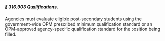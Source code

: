 ##### § 316.903 Qualifications. #####

Agencies must evaluate eligible post-secondary students using the government-wide OPM prescribed minimum qualification standard or an OPM-approved agency-specific qualification standard for the position being filled.